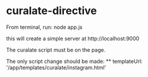 curalate-directive
==================

From terminal, run: 
node app.js 

this will create a simple server at http://localhost:9000


The curalate script must be on the page. 

The only script change should be made:
** templateUrl: '/app/templates/curalate/instagram.html'

